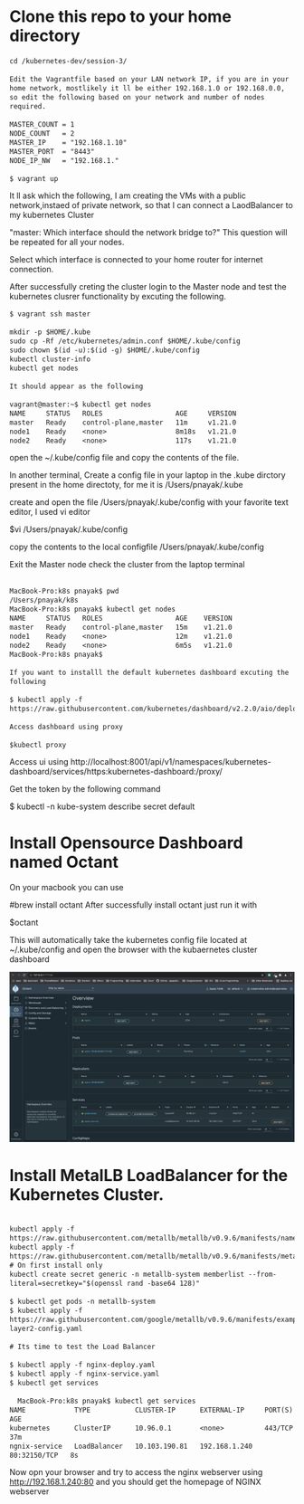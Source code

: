 
# Clone this repo to your home directory

```
cd /kubernetes-dev/session-3/

Edit the Vagrantfile based on your LAN network IP, if you are in your home network, mostlikely it ll be either 192.168.1.0 or 192.168.0.0, so edit the following based on your network and number of nodes required.

MASTER_COUNT = 1
NODE_COUNT   = 2
MASTER_IP    = "192.168.1.10"
MASTER_PORT  = "8443"
NODE_IP_NW   = "192.168.1."

$ vagrant up

```
It ll ask which the following, I am creating the VMs with a public network,instaed of private network, so that I can connect a LaodBalancer to my kubernetes Cluster

"master: Which interface should the network bridge to?" This question will be repeated for all your nodes.

Select which interface is connected to your home router for internet connection.

After successfully creting the cluster login to the Master node and test the kubernetes clusrer functionality by excuting the following.

```
$ vagrant ssh master

mkdir -p $HOME/.kube
sudo cp -Rf /etc/kubernetes/admin.conf $HOME/.kube/config
sudo chown $(id -u):$(id -g) $HOME/.kube/config
kubectl cluster-info
kubectl get nodes

It should appear as the following

vagrant@master:~$ kubectl get nodes
NAME     STATUS   ROLES                  AGE     VERSION
master   Ready    control-plane,master   11m     v1.21.0
node1    Ready    <none>                 8m18s   v1.21.0
node2    Ready    <none>                 117s    v1.21.0

```

open the ~/.kube/config file and copy the contents of the file.
  
In another terminal, Create a config file in your laptop in the .kube dirctory present in the home directoty, for me it is /Users/pnayak/.kube

create and open the file /Users/pnayak/.kube/config with your favorite text editor, I used vi editor

$vi /Users/pnayak/.kube/config

copy the contents to the local configfile /Users/pnayak/.kube/config

Exit the Master node check the cluster from the laptop terminal

```

MacBook-Pro:k8s pnayak$ pwd
/Users/pnayak/k8s
MacBook-Pro:k8s pnayak$ kubectl get nodes
NAME     STATUS   ROLES                  AGE    VERSION
master   Ready    control-plane,master   15m    v1.21.0
node1    Ready    <none>                 12m    v1.21.0
node2    Ready    <none>                 6m5s   v1.21.0
MacBook-Pro:k8s pnayak$ 

If you want to installl the default kubernetes dashboard excuting the following

$ kubectl apply -f https://raw.githubusercontent.com/kubernetes/dashboard/v2.2.0/aio/deploy/recommended.yaml

Access dashboard using proxy

$kubectl proxy
```

Access ui using
http://localhost:8001/api/v1/namespaces/kubernetes-dashboard/services/https:kubernetes-dashboard:/proxy/

Get the token by the following command

$ kubectl -n kube-system describe secret default
  
# Install Opensource Dashboard named Octant
  
On your macbook you can use 
  
#brew install octant
After successfully install octant just run it with 
  
$octant
  
This will automatically take the kubernetes config file located at ~/.kube/config and open the browser with the kubaernetes cluster dashboard

![image](https://github.com/panchnayak/kubernetes-dev/blob/24cd08bde3e792925fa8c0f783226c33a08ed037/session-3/octant.jpg)

# Install MetalLB LoadBalancer for the Kubernetes Cluster.

```

kubectl apply -f https://raw.githubusercontent.com/metallb/metallb/v0.9.6/manifests/namespace.yaml
kubectl apply -f https://raw.githubusercontent.com/metallb/metallb/v0.9.6/manifests/metallb.yaml
# On first install only
kubectl create secret generic -n metallb-system memberlist --from-literal=secretkey="$(openssl rand -base64 128)"
  
$ kubectl get pods -n metallb-system
$ kubectl apply -f https://raw.githubusercontent.com/google/metallb/v0.9.6/manifests/example-layer2-config.yaml

# Its time to test the Load Balancer
  
$ kubectl apply -f nginx-deploy.yaml 
$ kubectl apply -f nginx-service.yaml 
$ kubectl get services
  
  MacBook-Pro:k8s pnayak$ kubectl get services
NAME            TYPE           CLUSTER-IP      EXTERNAL-IP     PORT(S)        AGE
kubernetes      ClusterIP      10.96.0.1       <none>          443/TCP        37m
ngnix-service   LoadBalancer   10.103.190.81   192.168.1.240   80:32150/TCP   8s

```
Now opn your browser and try to access the nginx webserver using http://192.168.1.240:80 and you should get the homepage of NGINX webserver


  
  
